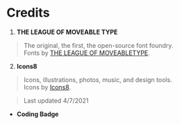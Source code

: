# Credits

1. **THE LEAGUE OF MOVEABLE TYPE**
> The original, the first, the open-source font foundry. <br>
> Fonts by [THE LEAGUE OF MOVEABLETYPE](https://www.theleagueofmoveabletype.com).

2. **Icons8**
> Icons, illustrations, photos, music, and design tools. <br>
> Icons by [Icons8](https://icons8.com).

> Last updated 4/7/2021
- **Coding Badge**
